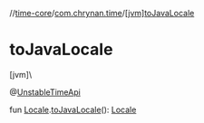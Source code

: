 //[time-core](../../index.md)/[com.chrynan.time](index.md)/[[jvm]toJavaLocale]([jvm]to-java-locale.md)

# toJavaLocale

[jvm]\

@[UnstableTimeApi](../../../time-core/time-core/com.chrynan.time/-unstable-time-api/index.md)

fun [Locale](-locale/index.md#-1614710943%2FExtensions%2F-1191170225).[toJavaLocale]([jvm]to-java-locale.md)(): [Locale](https://developer.android.com/reference/kotlin/java/util/Locale.html)
